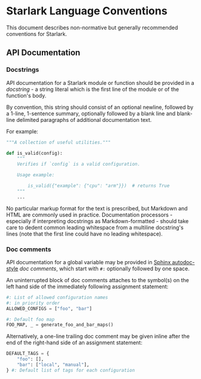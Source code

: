 # Starlark Language Conventions

This document describes non-normative but generally recommended conventions for
Starlark.

## API Documentation

### Docstrings

API documentation for a Starlark module or function should be provided in a
*docstring* - a string literal which is the first line of the module or of the
function's body.

By convention, this string should consist of an optional newline, followed by
a 1-line, 1-sentence summary, optionally followed by a blank line and blank-line
delimited paragraphs of additional documentation text.

For example:

```python
"""A collection of useful utilities."""

def is_valid(config):
    """
    Verifies if `config` is a valid configuration.

    Usage example:

        is_valid({"example": {"cpu": "arm"}})  # returns True
    """
    ...
```

No particular markup format for the text is prescribed, but Markdown and HTML
are commonly used in practice. Documentation processors - especially if
interpreting docstrings as Markdown-formatted - should take care to dedent
common leading whitespace from a multiline docstring's lines (note that the
first line could have no leading whitespace).

### Doc comments

API documentation for a global variable may be provided in [Sphinx
autodoc-style](https://www.sphinx-doc.org/en/master/usage/extensions/autodoc.html#doc-comments-and-docstrings)
*doc comments*, which start with `#:` optionally followed by one space.

An uninterrupted block of doc comments attaches to the symbol(s) on the left
hand side of the immediately following assignment statement:

```python
#: List of allowed configuration names
#: in priority order
ALLOWED_CONFIGS = ["foo", "bar"]

#: Default foo map
FOO_MAP, _ = generate_foo_and_bar_maps()
```

Alternatively, a one-line trailing doc comment may be given inline after the end
of the right-hand side of an assignment statement:

```python
DEFAULT_TAGS = {
    "foo": [],
    "bar": ["local", "manual"],
} #: Default list of tags for each configuration
```
